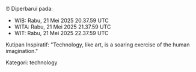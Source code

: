 ⏰ Diperbarui pada:
- WIB: Rabu, 21 Mei 2025 20.37.59 UTC
- WITA: Rabu, 21 Mei 2025 21.37.59 UTC
- WIT: Rabu, 21 Mei 2025 22.37.59 UTC

Kutipan Inspiratif:
"Technology, like art, is a soaring exercise of the human imagination."


Kategori: technology

